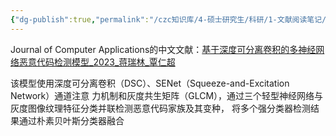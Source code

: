 ```yaml
---
{"dg-publish":true,"permalink":"/czc知识库/4-硕士研究生/科研/1-文献阅读笔记/z-垃圾&归档文章&其他东西/垃圾：基于深度可分离卷积的多神经网络恶意代码检测模型/","dgPassFrontmatter":true,"created":"2024-06-18T17:45:26.954+08:00","updated":"2024-12-08T12:30:21.328+08:00"}
---
```




Journal of Computer Applications的中文文献：[基于深度可分离卷积的多神经网络恶意代码检测模型_2023_蒋瑞林_覃仁超](基于深度可分离卷积的多神经网络恶意代码检测模型_2023_蒋瑞林_覃仁超.pdf)

该模型使用深度可分离卷积（DSC）、SENet（Squeeze-and-Excitation Network）通道注意 力机制和灰度共生矩阵（GLCM），通过三个轻型神经网络与灰度图像纹理特征分类并联检测恶意代码家族及其变种， 将多个强分类器检测结果通过朴素贝叶斯分类器融合
